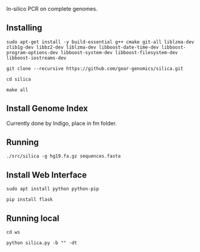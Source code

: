 In-silico PCR on complete genomes.

Installing
----------

`sudo apt-get install -y build-essential g++ cmake git-all liblzma-dev zlib1g-dev libbz2-dev liblzma-dev libboost-date-time-dev libboost-program-options-dev libboost-system-dev libboost-filesystem-dev libboost-iostreams-dev`

`git clone --recursive https://github.com/gear-genomics/silica.git`

`cd silica`

`make all`

Install Genome Index
--------------------

Currently done by Indigo, place in fm folder.

Running
-------

`./src/silica -g hg19.fa.gz sequences.fasta`

Install Web Interface
---------------------

`sudo apt install python python-pip`

`pip install flask`

Running local
-------------

`cd ws`

`python silica.py -b "" -dt`

